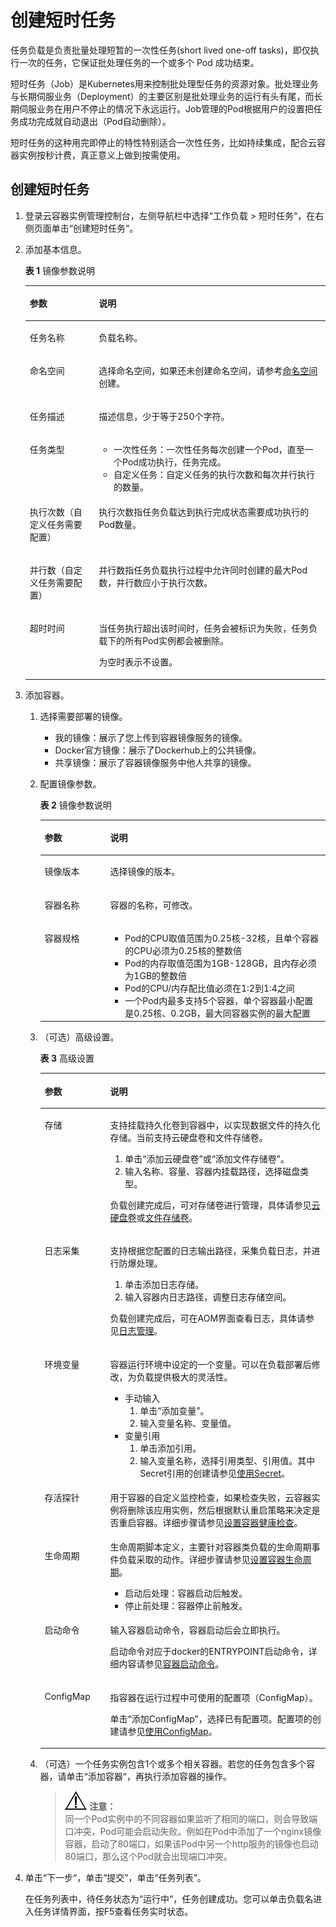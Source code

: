 # 创建短时任务<a name="cci_01_0051"></a>

任务负载是负责批量处理短暂的一次性任务\(short lived one-off tasks\)，即仅执行一次的任务，它保证批处理任务的一个或多个 Pod 成功结束。

短时任务（Job）是Kubernetes用来控制批处理型任务的资源对象。批处理业务与长期伺服业务（Deployment）的主要区别是批处理业务的运行有头有尾，而长期伺服业务在用户不停止的情况下永远运行。Job管理的Pod根据用户的设置把任务成功完成就自动退出（Pod自动删除）。

短时任务的这种用完即停止的特性特别适合一次性任务，比如持续集成，配合云容器实例按秒计费，真正意义上做到按需使用。

## 创建短时任务<a name="section1754218181551"></a>

1.  登录云容器实例管理控制台，左侧导航栏中选择“工作负载 \> 短时任务“，在右侧页面单击“创建短时任务“。
2.  添加基本信息。

    **表 1**  镜像参数说明

    <a name="table11384135810128"></a>
    <table><thead align="left"><tr id="row939410581127"><th class="cellrowborder" valign="top" width="23%" id="mcps1.2.3.1.1"><p id="p1939785831215"><a name="p1939785831215"></a><a name="p1939785831215"></a>参数</p>
    </th>
    <th class="cellrowborder" valign="top" width="77%" id="mcps1.2.3.1.2"><p id="p1139825841219"><a name="p1139825841219"></a><a name="p1139825841219"></a>说明</p>
    </th>
    </tr>
    </thead>
    <tbody><tr id="row114036586128"><td class="cellrowborder" valign="top" width="23%" headers="mcps1.2.3.1.1 "><p id="p840605891219"><a name="p840605891219"></a><a name="p840605891219"></a>任务名称</p>
    </td>
    <td class="cellrowborder" valign="top" width="77%" headers="mcps1.2.3.1.2 "><p id="p04091658131212"><a name="p04091658131212"></a><a name="p04091658131212"></a>负载名称。</p>
    </td>
    </tr>
    <tr id="row11409135861216"><td class="cellrowborder" valign="top" width="23%" headers="mcps1.2.3.1.1 "><p id="p1341219588127"><a name="p1341219588127"></a><a name="p1341219588127"></a>命名空间</p>
    </td>
    <td class="cellrowborder" valign="top" width="77%" headers="mcps1.2.3.1.2 "><p id="p94772059191319"><a name="p94772059191319"></a><a name="p94772059191319"></a>选择命名空间，如果还未创建命名空间，请参考<a href="命名空间.md">命名空间</a>创建。</p>
    </td>
    </tr>
    <tr id="row06555120226"><td class="cellrowborder" valign="top" width="23%" headers="mcps1.2.3.1.1 "><p id="p666105116229"><a name="p666105116229"></a><a name="p666105116229"></a>任务描述</p>
    </td>
    <td class="cellrowborder" valign="top" width="77%" headers="mcps1.2.3.1.2 "><p id="p1092425210222"><a name="p1092425210222"></a><a name="p1092425210222"></a>描述信息，少于等于250个字符。</p>
    </td>
    </tr>
    <tr id="row4987203214413"><td class="cellrowborder" valign="top" width="23%" headers="mcps1.2.3.1.1 "><p id="p139581032144416"><a name="p139581032144416"></a><a name="p139581032144416"></a>任务类型</p>
    </td>
    <td class="cellrowborder" valign="top" width="77%" headers="mcps1.2.3.1.2 "><a name="ul12960832174419"></a><a name="ul12960832174419"></a><ul id="ul12960832174419"><li>一次性任务：一次性任务每次创建一个Pod，直至一个Pod成功执行，任务完成。</li><li>自定义任务：自定义任务的执行次数和每次并行执行的数量。</li></ul>
    </td>
    </tr>
    <tr id="row498733211443"><td class="cellrowborder" valign="top" width="23%" headers="mcps1.2.3.1.1 "><p id="p7968632164415"><a name="p7968632164415"></a><a name="p7968632164415"></a>执行次数（自定义任务需要配置）</p>
    </td>
    <td class="cellrowborder" valign="top" width="77%" headers="mcps1.2.3.1.2 "><p id="p797073216448"><a name="p797073216448"></a><a name="p797073216448"></a>执行次数指任务负载达到执行完成状态需要成功执行的Pod数量。</p>
    </td>
    </tr>
    <tr id="row1798753210447"><td class="cellrowborder" valign="top" width="23%" headers="mcps1.2.3.1.1 "><p id="p139721632134415"><a name="p139721632134415"></a><a name="p139721632134415"></a>并行数（自定义任务需要配置）</p>
    </td>
    <td class="cellrowborder" valign="top" width="77%" headers="mcps1.2.3.1.2 "><p id="p169741632134412"><a name="p169741632134412"></a><a name="p169741632134412"></a>并行数指任务负载执行过程中允许同时创建的最大Pod数，并行数应小于执行次数。</p>
    </td>
    </tr>
    <tr id="row99861232144420"><td class="cellrowborder" valign="top" width="23%" headers="mcps1.2.3.1.1 "><p id="p129751932184416"><a name="p129751932184416"></a><a name="p129751932184416"></a>超时时间</p>
    </td>
    <td class="cellrowborder" valign="top" width="77%" headers="mcps1.2.3.1.2 "><p id="p29771032174417"><a name="p29771032174417"></a><a name="p29771032174417"></a>当任务执行超出该时间时，任务会被标识为失败，任务负载下的所有Pod实例都会被删除。</p>
    <p id="p097763214418"><a name="p097763214418"></a><a name="p097763214418"></a>为空时表示不设置。</p>
    </td>
    </tr>
    </tbody>
    </table>

3.  添加容器。
    1.  选择需要部署的镜像。
        -   我的镜像：展示了您上传到容器镜像服务的镜像。
        -   Docker官方镜像：展示了Dockerhub上的公共镜像。
        -   共享镜像：展示了容器镜像服务中他人共享的镜像。

    2.  配置镜像参数。

        **表 2**  镜像参数说明

        <a name="table128216444815"></a>
        <table><thead align="left"><tr id="row0282348486"><th class="cellrowborder" valign="top" width="23%" id="mcps1.2.3.1.1"><p id="p3282147483"><a name="p3282147483"></a><a name="p3282147483"></a>参数</p>
        </th>
        <th class="cellrowborder" valign="top" width="77%" id="mcps1.2.3.1.2"><p id="p1828244144819"><a name="p1828244144819"></a><a name="p1828244144819"></a>说明</p>
        </th>
        </tr>
        </thead>
        <tbody><tr id="row48048642214"><td class="cellrowborder" valign="top" width="23%" headers="mcps1.2.3.1.1 "><p id="p880613615224"><a name="p880613615224"></a><a name="p880613615224"></a>镜像版本</p>
        </td>
        <td class="cellrowborder" valign="top" width="77%" headers="mcps1.2.3.1.2 "><p id="p08061166224"><a name="p08061166224"></a><a name="p08061166224"></a>选择镜像的版本。</p>
        </td>
        </tr>
        <tr id="row32839494813"><td class="cellrowborder" valign="top" width="23%" headers="mcps1.2.3.1.1 "><p id="p122831140486"><a name="p122831140486"></a><a name="p122831140486"></a>容器名称</p>
        </td>
        <td class="cellrowborder" valign="top" width="77%" headers="mcps1.2.3.1.2 "><p id="p528314415486"><a name="p528314415486"></a><a name="p528314415486"></a>容器的名称，可修改。</p>
        </td>
        </tr>
        <tr id="row152831345485"><td class="cellrowborder" valign="top" width="23%" headers="mcps1.2.3.1.1 "><p id="p875325925918"><a name="p875325925918"></a><a name="p875325925918"></a>容器规格</p>
        </td>
        <td class="cellrowborder" valign="top" width="77%" headers="mcps1.2.3.1.2 "><a name="ul13282205619311"></a><a name="ul13282205619311"></a><ul id="ul13282205619311"><li>Pod的CPU取值范围为0.25核-32核，且单个容器的CPU必须为0.25核的整数倍</li><li>Pod的内存取值范围为1GB-128GB，且内存必须为1GB的整数倍</li><li>Pod的CPU/内存配比值必须在1:2到1:4之间</li><li>一个Pod内最多支持5个容器，单个容器最小配置是0.25核、0.2GB，最大同容器实例的最大配置</li></ul>
        </td>
        </tr>
        </tbody>
        </table>

    3.  （可选）高级设置。

        **表 3**  高级设置

        <a name="table17053356320"></a>
        <table><thead align="left"><tr id="row167061935153213"><th class="cellrowborder" valign="top" width="23%" id="mcps1.2.3.1.1"><p id="p1370619354321"><a name="p1370619354321"></a><a name="p1370619354321"></a>参数</p>
        </th>
        <th class="cellrowborder" valign="top" width="77%" id="mcps1.2.3.1.2"><p id="p14706113513212"><a name="p14706113513212"></a><a name="p14706113513212"></a>说明</p>
        </th>
        </tr>
        </thead>
        <tbody><tr id="row1326611285014"><td class="cellrowborder" valign="top" width="23%" headers="mcps1.2.3.1.1 "><p id="p15172028154119"><a name="p15172028154119"></a><a name="p15172028154119"></a>存储</p>
        </td>
        <td class="cellrowborder" valign="top" width="77%" headers="mcps1.2.3.1.2 "><p id="p1652162817414"><a name="p1652162817414"></a><a name="p1652162817414"></a>支持挂载持久化卷到容器中，以实现数据文件的持久化存储。当前支持云硬盘卷和文件存储卷。</p>
        <a name="ol7523142816416"></a><a name="ol7523142816416"></a><ol id="ol7523142816416"><li>单击<span class="uicontrol" id="uicontrol195306282416"><a name="uicontrol195306282416"></a><a name="uicontrol195306282416"></a>“添加云硬盘卷”</span>或<span class="uicontrol" id="uicontrol1460518184113"><a name="uicontrol1460518184113"></a><a name="uicontrol1460518184113"></a>“添加文件存储卷”</span>。</li><li>输入名称、容量、容器内挂载路径，选择磁盘类型。</li></ol>
        <p id="p125360285419"><a name="p125360285419"></a><a name="p125360285419"></a>负载创建完成后，可对存储卷进行管理，具体请参见<a href="云硬盘卷.md">云硬盘卷</a>或<a href="文件存储卷.md">文件存储卷</a>。</p>
        </td>
        </tr>
        <tr id="row1070314175020"><td class="cellrowborder" valign="top" width="23%" headers="mcps1.2.3.1.1 "><p id="p8670718111715"><a name="p8670718111715"></a><a name="p8670718111715"></a>日志采集</p>
        </td>
        <td class="cellrowborder" valign="top" width="77%" headers="mcps1.2.3.1.2 "><p id="p167031813177"><a name="p167031813177"></a><a name="p167031813177"></a>支持根据您配置的日志输出路径，采集负载日志，并进行防爆处理。</p>
        <a name="ol1888210123245"></a><a name="ol1888210123245"></a><ol id="ol1888210123245"><li>单击添加日志存储。</li><li>输入容器内日志路径，调整日志存储空间。</li></ol>
        <p id="p9370433182511"><a name="p9370433182511"></a><a name="p9370433182511"></a>负载创建完成后，可在AOM界面查看日志，具体请参见<a href="日志管理.md">日志管理</a>。</p>
        </td>
        </tr>
        <tr id="row10165174402214"><td class="cellrowborder" valign="top" width="23%" headers="mcps1.2.3.1.1 "><p id="p670763593219"><a name="p670763593219"></a><a name="p670763593219"></a>环境变<span>量</span></p>
        </td>
        <td class="cellrowborder" valign="top" width="77%" headers="mcps1.2.3.1.2 "><p id="p195601892108"><a name="p195601892108"></a><a name="p195601892108"></a><span>容器运行环境中设定的一个变量。可以在负载部署后修改，为负载提供极大的灵活性。</span></p>
        <a name="ul789917269235"></a><a name="ul789917269235"></a><ul id="ul789917269235"><li>手动输入<a name="ol132614379232"></a><a name="ol132614379232"></a><ol id="ol132614379232"><li>单击<span class="uicontrol" id="uicontrol1412691510249"><a name="uicontrol1412691510249"></a><a name="uicontrol1412691510249"></a>“添加变量”</span>。</li><li>输入变量名称、变量值。</li></ol>
        </li><li>变量引用<a name="ol1160515682420"></a><a name="ol1160515682420"></a><ol id="ol1160515682420"><li>单击添加引用。</li><li>输入变量名称，选择引用类型、引用值。其中Secret引用的创建请参见<a href="使用Secret.md">使用Secret</a>。</li></ol>
        </li></ul>
        </td>
        </tr>
        <tr id="row173162112241"><td class="cellrowborder" valign="top" width="23%" headers="mcps1.2.3.1.1 "><p id="p4932225132415"><a name="p4932225132415"></a><a name="p4932225132415"></a>存活探针</p>
        </td>
        <td class="cellrowborder" valign="top" width="77%" headers="mcps1.2.3.1.2 "><p id="p199349253240"><a name="p199349253240"></a><a name="p199349253240"></a>用于容器的自定义监控检查，如果检查失败，云容器实例将删除该应用实例，然后根据默认重启策略来决定是否重启容器。详细步骤请参见<a href="设置容器健康检查.md">设置容器健康检查</a>。</p>
        </td>
        </tr>
        <tr id="row17061435113218"><td class="cellrowborder" valign="top" width="23%" headers="mcps1.2.3.1.1 "><p id="p157061235123216"><a name="p157061235123216"></a><a name="p157061235123216"></a>生命周<span>期</span></p>
        </td>
        <td class="cellrowborder" valign="top" width="77%" headers="mcps1.2.3.1.2 "><div class="p" id="p15201232375"><a name="p15201232375"></a><a name="p15201232375"></a><span>生命周期脚本定义，主要针对容器类负载的生命周期事件负载采取的动作。</span>详细步骤请参见<a href="设置容器生命周期.md">设置容器生命周期</a>。<a name="ul7468112919334"></a><a name="ul7468112919334"></a><ul id="ul7468112919334"><li>启动后处<span>理：容器启动后触发。</span></li><li>停止前处理：容器停止前触发。</li></ul>
        </div>
        </td>
        </tr>
        <tr id="row725218519814"><td class="cellrowborder" valign="top" width="23%" headers="mcps1.2.3.1.1 "><p id="p0252155183"><a name="p0252155183"></a><a name="p0252155183"></a>启动命令</p>
        </td>
        <td class="cellrowborder" valign="top" width="77%" headers="mcps1.2.3.1.2 "><p id="p1660418369565"><a name="p1660418369565"></a><a name="p1660418369565"></a>输入容器启动命令，容器启动后会立即执行。</p>
        <p id="p14252651281"><a name="p14252651281"></a><a name="p14252651281"></a>启动命令对应于docker的ENTRYPOINT启动命令，详细内容请参见<a href="容器启动命令.md">容器启动命令</a>。</p>
        </td>
        </tr>
        <tr id="row12584143142315"><td class="cellrowborder" valign="top" width="23%" headers="mcps1.2.3.1.1 "><p id="p10585174311234"><a name="p10585174311234"></a><a name="p10585174311234"></a>ConfigMap</p>
        </td>
        <td class="cellrowborder" valign="top" width="77%" headers="mcps1.2.3.1.2 "><p id="p3585443172313"><a name="p3585443172313"></a><a name="p3585443172313"></a>指容器在运行过程中可使用的配置项（ConfigMap）。</p>
        <p id="p1987986123617"><a name="p1987986123617"></a><a name="p1987986123617"></a>单击<span class="uicontrol" id="uicontrol0855185493517"><a name="uicontrol0855185493517"></a><a name="uicontrol0855185493517"></a>“添加ConfigMap”</span>，选择已有配置项。配置项的创建请参见<a href="使用ConfigMap.md">使用ConfigMap</a>。</p>
        </td>
        </tr>
        </tbody>
        </table>

    4.  （可选）一个任务实例包含1个或多个相关容器。若您的任务包含多个容器，请单击“添加容器“，再执行添加容器的操作。

        >![](public_sys-resources/icon-notice.gif) **注意：**   
        >同一个Pod实例中的不同容器如果监听了相同的端口，则会导致端口冲突，Pod可能会启动失败。例如在Pod中添加了一个nginx镜像容器，启动了80端口，如果该Pod中另一个http服务的镜像也启动80端口，那么这个Pod就会出现端口冲突。  


4.  单击“下一步“，单击“提交”，单击“任务列表”。

    在任务列表中，待任务状态为“运行中“，任务创建成功。您可以单击负载名进入任务详情界面，按F5查看任务实时状态。


